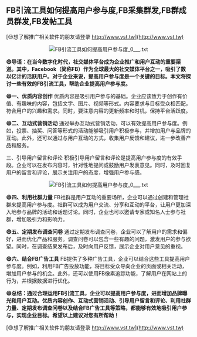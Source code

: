 ## **FB引流工具如何提高用户参与度,FB采集群发,FB群成员群发,FB发帖工具**

[😍想了解推广相关软件的朋友请登录 http://www.vst.tw](http://www.vst.tw)

 <center><img src="https://vst.tw/MP4/tuiguang/png/7.png" alt="FB引流工具如何提高用户参与度_0___.txt"></center>

**😄导语：在当今数字化时代，社交媒体平台成为企业推广和用户互动的重要渠道。其中，Facebook（简称FB）作为全球最大的社交媒体平台之一，吸引了数以亿计的活跃用户。对于企业来说，提高用户参与度是一个关键的目标。本文将探讨一些有效的FB引流工具，帮助企业提高用户参与度。**

**😄一、优质内容创作**
优质内容是吸引用户参与的基础。企业应该致力于创作有价值、有趣味的内容，包括文字、图片、视频等形式。内容要求与目标受众相匹配，符合用户的兴趣和需求。同时，要注意内容的更新频率和时机，保持平台活跃度。

**😄二、互动式营销活动**
通过举办互动式营销活动，可以有效提高用户参与度。例如，投票、抽奖、问答等形式的活动能够吸引用户积极参与，并增加用户与品牌的互动。此外，还可以通过与用户互动的方式，收集用户反馈和建议，进一步改善产品和服务。

三、引导用户留言和评论
积极引导用户留言和评论是提高用户参与度的有效手段。企业可以在发布内容时，针对性地提问或鼓励用户发表意见。同时，及时回复用户的留言和评论，展示关注用户的态度，增强用户参与感。

 <center><img src="https://vst.tw/MP4/tuiguang/png/8.png" alt="FB引流工具如何提高用户参与度_0___.txt"></center>

**😄四、利用社群力量**
FB社群是用户互动的重要场所，企业可以通过创建和管理社群来提高用户参与度。社群可以成为用户交流、分享和互动的平台，让用户更加深入地参与品牌的活动和话题讨论。同时，企业也可以邀请专家或知名人士参与社群，增加吸引力和影响力。

**😄五、定期发布调查问卷**
通过定期发布调查问卷，企业可以了解用户的需求和偏好，进而优化产品和服务。调查问卷可以包含一些有趣的问题，激发用户的参与欲望。同时，在调查结果发布后，及时向用户反馈，展示企业对用户意见的重视。

**😄六、结合FB广告工具**
FB提供了多种广告工具，企业可以结合这些工具提高用户参与度。例如，利用FB广告投放功能，将目标受众导向企业的页面或相关活动，增加用户参与的机会。此外，还可以使用FB像素追踪功能，了解用户在网站上的行为，并根据数据进行优化。

**😄总结：通过合理运用FB引流工具，企业可以提高用户参与度，进而增加品牌曝光和用户互动。优质内容创作、互动式营销活动、引导用户留言和评论、利用社群力量、定期发布调查问卷以及结合FB广告工具等策略，都能够有效地吸引用户参与，实现企业目标。希望以上建议对您有所帮助！**

[😍想了解推广相关软件的朋友请登录 http://www.vst.tw](http://www.vst.tw)



